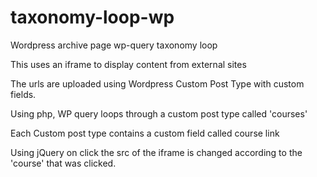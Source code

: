 # taxonomy-loop-wp

Wordpress archive page wp-query taxonomy loop

This uses an iframe to display content from external sites

The urls are uploaded using Wordpress Custom Post Type with custom fields.

Using php, WP query loops through a custom post type called 'courses'

Each Custom post type contains a custom field called course link

Using jQuery on click the src of the iframe is changed according to the 'course' that was clicked.
